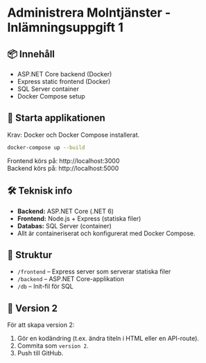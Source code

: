 # Administrera Molntjänster - Inlämningsuppgift 1

## 📦 Innehåll

- ASP.NET Core backend (Docker)
- Express static frontend (Docker)
- SQL Server container
- Docker Compose setup

## 🚀 Starta applikationen

Krav: Docker och Docker Compose installerat.

```bash
docker-compose up --build
```

Frontend körs på: http://localhost:3000  
Backend körs på: http://localhost:5000

## 🛠️ Teknisk info

- **Backend:** ASP.NET Core (.NET 6)
- **Frontend:** Node.js + Express (statiska filer)
- **Databas:** SQL Server (container)
- Allt är containeriserat och konfigurerat med Docker Compose.

## 📁 Struktur

- `/frontend` – Express server som serverar statiska filer
- `/backend` – ASP.NET Core-applikation
- `/db` – Init-fil för SQL

## 🔁 Version 2

För att skapa version 2:
1. Gör en kodändring (t.ex. ändra titeln i HTML eller en API-route).
2. Commita som `version 2`.
3. Push till GitHub.
